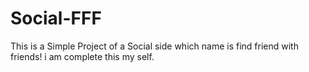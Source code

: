 # Social-FFF
This is a Simple Project of a Social side which name is find friend with friends!
i am complete this my self.

